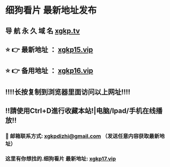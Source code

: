 # 细狗看片 最新地址发布 
## 导 航 永 久 域 名       [xgkp.tv](https://xgkp.tv:8090/home.html?channel=43521)
## ⭐️ 👉 最新地址 ：       [xgkp15.vip](https://xgkp15.vip:8090/home.html?channel=43521)
## ⭐️ 👉 备用地址 ：       [xgkp16.vip](https://xgkp16.vip:8090/home.html?channel=43521)
## ‼️‼️长按复制到浏览器里面访问以上网址‼️‼️
## ‼️請使用Ctrl+D進行收藏本站!|电脑/Ipad/手机在线播放‼️
### 📧 邮箱联系方式: xgkpdizhi@gmail.com （发送任意内容获取最新地址）
### 这里有你想找的.细狗看片 最新地址:        [xgkp17.vip](https://xgkp17.vip:8090/home.html?channel=43521)

